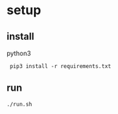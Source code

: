 # setup

## install 

python3

```
 pip3 install -r requirements.txt
```



## run 
```
./run.sh
```
